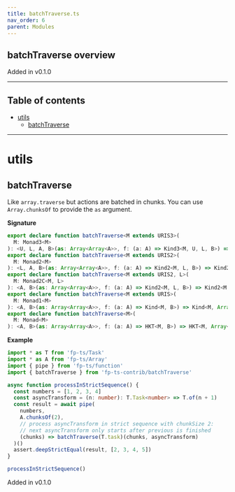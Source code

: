 ```yaml
---
title: batchTraverse.ts
nav_order: 6
parent: Modules
---
```


## batchTraverse overview

Added in v0.1.0

---

<h2 class="text-delta">Table of contents</h2>

- [utils](#utils)
  - [batchTraverse](#batchtraverse)

---

# utils

## batchTraverse

Like `array.traverse` but actions are batched in chunks.
You can use `Array.chunksOf` to provide the `as` argument.

**Signature**

```ts
export declare function batchTraverse<M extends URIS3>(
  M: Monad3<M>
): <U, L, A, B>(as: Array<Array<A>>, f: (a: A) => Kind3<M, U, L, B>) => Kind3<M, U, L, Array<B>>
export declare function batchTraverse<M extends URIS2>(
  M: Monad2<M>
): <L, A, B>(as: Array<Array<A>>, f: (a: A) => Kind2<M, L, B>) => Kind2<M, L, Array<B>>
export declare function batchTraverse<M extends URIS2, L>(
  M: Monad2C<M, L>
): <A, B>(as: Array<Array<A>>, f: (a: A) => Kind2<M, L, B>) => Kind2<M, L, Array<B>>
export declare function batchTraverse<M extends URIS>(
  M: Monad1<M>
): <A, B>(as: Array<Array<A>>, f: (a: A) => Kind<M, B>) => Kind<M, Array<B>>
export declare function batchTraverse<M>(
  M: Monad<M>
): <A, B>(as: Array<Array<A>>, f: (a: A) => HKT<M, B>) => HKT<M, Array<B>>
```

**Example**

```ts
import * as T from 'fp-ts/Task'
import * as A from 'fp-ts/Array'
import { pipe } from 'fp-ts/function'
import { batchTraverse } from 'fp-ts-contrib/batchTraverse'

async function processInStrictSequence() {
  const numbers = [1, 2, 3, 4]
  const asyncTransform = (n: number): T.Task<number> => T.of(n + 1)
  const result = await pipe(
    numbers,
    A.chunksOf(2),
    // process asyncTransform in strict sequence with chunkSize 2:
    // next asyncTransform only starts after previous is finished
    (chunks) => batchTraverse(T.task)(chunks, asyncTransform)
  )()
  assert.deepStrictEqual(result, [2, 3, 4, 5])
}

processInStrictSequence()
```

Added in v0.1.0
